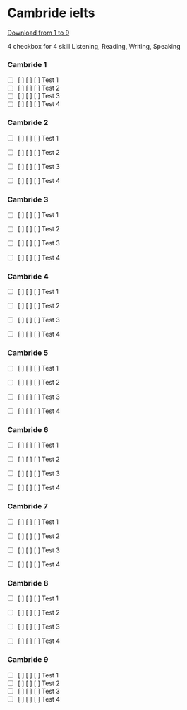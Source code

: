 # Cambride ielts
[Download from 1 to 9](https://katproxy.al/cambridge-ielts-ebook-audio-1-2-3-4-5-6-7-8-9-plus-more-other-ielts-ebooks-t9478575.html#main)

4 checkbox for 4 skill
Listening, Reading, Writing, Speaking
### Cambride 1
- [ ] [ ] [ ] [ ] Test 1
- [ ] [ ] [ ] [ ] Test 2
- [ ] [ ] [ ] [ ] Test 3
- [ ] [ ] [ ] [ ] Test 4

### Cambride 2
- [ ] [ ] [ ] [ ] Test 1
- [ ] [ ] [ ] [ ] Test 2
- [ ] [ ] [ ] [ ] Test 3
- [ ] [ ] [ ] [ ] Test 4


### Cambride 3
- [ ] [ ] [ ] [ ] Test 1
- [ ] [ ] [ ] [ ] Test 2
- [ ] [ ] [ ] [ ] Test 3
- [ ] [ ] [ ] [ ] Test 4


### Cambride 4
- [ ] [ ] [ ] [ ] Test 1
- [ ] [ ] [ ] [ ] Test 2
- [ ] [ ] [ ] [ ] Test 3
- [ ] [ ] [ ] [ ] Test 4


### Cambride 5
- [ ] [ ] [ ] [ ] Test 1
- [ ] [ ] [ ] [ ] Test 2
- [ ] [ ] [ ] [ ] Test 3
- [ ] [ ] [ ] [ ] Test 4


### Cambride 6
- [ ] [ ] [ ] [ ] Test 1
- [ ] [ ] [ ] [ ] Test 2
- [ ] [ ] [ ] [ ] Test 3
- [ ] [ ] [ ] [ ] Test 4


### Cambride 7
- [ ] [ ] [ ] [ ] Test 1
- [ ] [ ] [ ] [ ] Test 2
- [ ] [ ] [ ] [ ] Test 3
- [ ] [ ] [ ] [ ] Test 4


### Cambride 8
- [ ] [ ] [ ] [ ] Test 1
- [ ] [ ] [ ] [ ] Test 2
- [ ] [ ] [ ] [ ] Test 3
- [ ] [ ] [ ] [ ] Test 4


### Cambride 9
- [ ] [ ] [ ] [ ] Test 1
- [ ] [ ] [ ] [ ] Test 2
- [ ] [ ] [ ] [ ] Test 3
- [ ] [ ] [ ] [ ] Test 4
